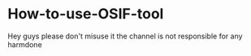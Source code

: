 # How-to-use-OSIF-tool
Hey guys please don't misuse it the channel is not responsible for any harmdone
